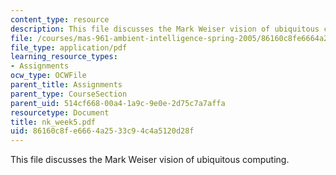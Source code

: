 ```yaml
---
content_type: resource
description: This file discusses the Mark Weiser vision of ubiquitous computing.
file: /courses/mas-961-ambient-intelligence-spring-2005/86160c8fe6664a2533c94c4a5120d28f_nk_week5.pdf
file_type: application/pdf
learning_resource_types:
- Assignments
ocw_type: OCWFile
parent_title: Assignments
parent_type: CourseSection
parent_uid: 514cf668-00a4-1a9c-9e0e-2d75c7a7affa
resourcetype: Document
title: nk_week5.pdf
uid: 86160c8f-e666-4a25-33c9-4c4a5120d28f
---
```

This file discusses the Mark Weiser vision of ubiquitous computing.

